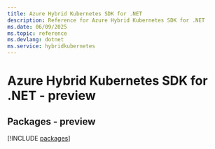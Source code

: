 ```yaml
---
title: Azure Hybrid Kubernetes SDK for .NET
description: Reference for Azure Hybrid Kubernetes SDK for .NET
ms.date: 06/09/2025
ms.topic: reference
ms.devlang: dotnet
ms.service: hybridkubernetes
---
```

# Azure Hybrid Kubernetes SDK for .NET - preview
## Packages - preview
[!INCLUDE [packages](hybrid-kubernetes-index.md)]